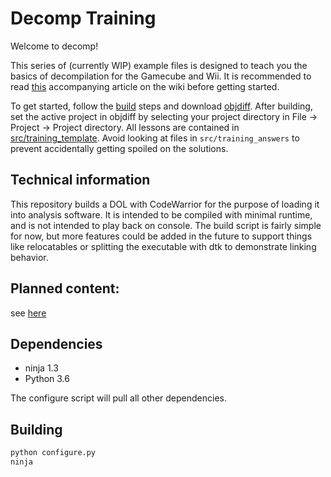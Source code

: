 # Decomp Training

Welcome to decomp!

This series of (currently WIP) example files is designed to teach you the basics of decompilation for the Gamecube and Wii. It is recommended to read [this](https://wiki.decomp.dev/en/resources/decomp-intro) accompanying article on the wiki before getting started.

To get started, follow the [build](#building) steps and download [objdiff](https://github.com/encounter/objdiff). After building, set the active project in objdiff by selecting your project directory in File -> Project -> Project directory. All lessons are contained in [src/training_template](src/training_template). Avoid looking at files in `src/training_answers` to prevent accidentally getting spoiled on the solutions. 

## Technical information

This repository builds a DOL with CodeWarrior for the purpose of loading it into analysis software. It is intended to be compiled with minimal runtime, and is not intended to play back on console. The build script is fairly simple for now, but more features could be added in the future to support things like relocatables or splitting the executable with dtk to demonstrate linking behavior. 

## Planned content:

see [here](https://github.com/thefoxcam/decomp-training/wiki)

## Dependencies

- ninja 1.3
- Python 3.6

The configure script will pull all other dependencies.

## Building

```bash
python configure.py
ninja
```
